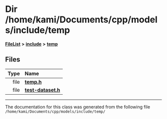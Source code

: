 

# Dir /home/kami/Documents/cpp/models/include/temp



[**FileList**](files.md) **>** [**include**](dir_d44c64559bbebec7f509842c48db8b23.md) **>** [**temp**](dir_9b1ced676d335869719a7bfb99e201c3.md)












## Files

| Type | Name |
| ---: | :--- |
| file | [**temp.h**](temp_8h.md) <br> |
| file | [**test-dataset.h**](test-dataset_8h.md) <br> |



























































------------------------------
The documentation for this class was generated from the following file `/home/kami/Documents/cpp/models/include/temp/`

